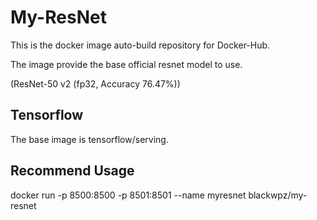 # My-ResNet
This is the docker image auto-build repository for Docker-Hub.

The image provide the base official resnet model to use.

(ResNet-50 v2 (fp32, Accuracy 76.47%))

## Tensorflow
The base image is tensorflow/serving.

##  Recommend Usage
docker run -p 8500:8500 -p 8501:8501 --name myresnet blackwpz/my-resnet
